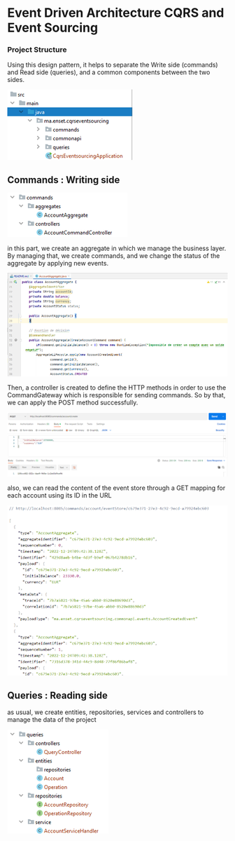 # Event Driven Architecture CQRS and Event Sourcing

### Project Structure
Using this design pattern, it helps to separate the Write side (commands) and Read side (queries), and a common components between the two sides.

![structure](https://github.com/loubnaAminou/EventSourcingAxon/blob/main/screenshots/structure.png)

## Commands : Writing side 

![commands-structure](https://github.com/loubnaAminou/EventSourcingAxon/blob/main/screenshots/commands-structure.png)

in this part, we create an aggregate in which we manage the business layer. By managing that, we create commands, and we change the status of the aggregate by applying new events.

![aggregate](https://github.com/loubnaAminou/EventSourcingAxon/blob/main/screenshots/aggregate.png)

Then, a controller is created to define the HTTP methods in order to use the CommandGateway which is responsible for sending commands. So by that, we can apply the POST method successfully.

![output](https://github.com/loubnaAminou/EventSourcingAxon/blob/main/screenshots/commands-output.png)

also, we can read the content of the event store through a GET mapping for each account using its ID in the URL

![eventstore](https://github.com/loubnaAminou/EventSourcingAxon/blob/main/screenshots/eventstore.png)


## Queries : Reading side 
as usual, we create entities, repositories, services and controllers to manage the data of the project

![queries-structure](https://github.com/loubnaAminou/EventSourcingAxon/blob/main/screenshots/queries-structure.png)





